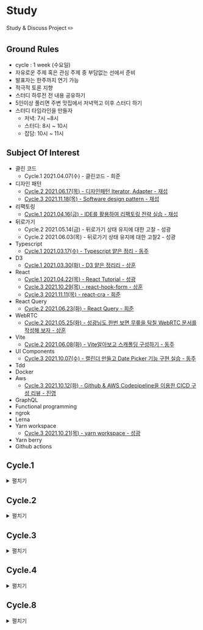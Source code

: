 # Study

Study & Discuss Project ✏️

## Ground Rules

- cycle : 1 week (수요일)
- 자유로운 주제 혹은 관심 주제 중 부담없는 선에서 준비
- 발표자는 한주까지 연기 가능
- 적극적 토론 지향
- 스터디 하루전 전 내용 공유하기
- 5인이상 풀리면 주변 맛집에서 저녁먹고 이후 스터디 하기
- 스터디 타임라인을 만들자
  - 저녁: 7시 ~8시
  - 스터디: 8시 ~ 10시
  - 잡담: 10시 ~ 11시

## Subject Of Interest

- 클린 코드
  - Cycle.1 2021.04.07(수) - 클린코드 - 희준
- 디자인 패턴
  - [Cycle.2 2021.06.17(목) - 디자인패턴 Iterator, Adapter - 재섭](cycle-2/design-patterns)
  - [Cycle.3 2021.11.18(목) - Software design pattern - 재섭](https://github.com/develuv/study/blob/main/cycle-3/design-patterns/README.md)
- 리팩토링
  - [Cycle.1 2021.04.16(금) - IDE를 활용하여 리팩토링 전략 실습 - 재섭](cycle-1/study-4/study-4-refactoring.md)
- 뒤로가기
  - Cycle.2 2021.05.14(금) - 뒤로가기 상태 유지에 대한 고찰 - 성광
  - Cycle.2 2021.06.03(목) - 뒤로가기 상태 유지에 대한 고찰2 - 성광
- Typescript
  - [Cycle.1 2021.03.17(수) - Typescript 얕은 정리 - 동주](cycle-1/study-1-typescript.md)
- D3
  - [Cycle.1 2021.03.30(화) - D3 얕은 정리리 - 상훈](cycle-1/study-2-d3.md)
- React
  - [Cycle.1 2021.04.22(목) - React Tutorial - 성광](cycle-1/react-tutorial/README.md)
  - [Cycle.3 2021.10.29(목) - react-hook-form - 상훈](https://github.com/develuv/study/tree/main/cycle-3/react-hook-form)
  - [Cycle.3 2021.11.11(목) - react-cra - 희준](https://github.com/develuv/study/tree/main/cycle-3/react-cra)
- React Query
  - [Cycle.2 2021.06.23(화) - React Query - 희준](cycle-2/react-async)
- WebRTC
  - [Cycle.2 2021.05.25(화) - 성광님도 한번 보면 무릎을 탁칠 WebRTC 문서를 작성해 보자 - 상훈](cycle-2/webrtc/webrtc.md)
- Vite
  - [Cycle.2 2021.06.08(화) - Vite알아보고 스캐폴딩 구성하기 - 동주](cycle-2/vite)
- UI Components
  - [Cycle.3 2021.10.07(수) - 캘린더 만들고 Date Picker 기능 구현 실습 - 동주](https://github.com/dunz/date-picker)
- Tdd
- Docker
- Aws
  - [Cycle.3 2021.10.12(화) - Github & AWS Codepipeline을 이용한 CICD 구성 리뷰 - 진영](https://github.com/camp-son/aws-sample-repo)
- GraphQL
- Functional programming
- ngrok
- Lerna
- Yarn workspace
  - [Cycle.3 2021.10.21(목) - yarn workspace - 성광](https://github.com/develuv/study/tree/main/cycle-3/yarn-workspace)
- Yarn berry
- Github actions

## Cycle.1

<details>
<summary>펼치기</summary>
 <div>
   
> 동주 - 상훈 - 희준 - 재섭 - 성광
- [Cycle.1 2021.03.17(수) - Typescript 얕은 정리 - 동주](cycle-1/study-1-typescript.md)
- [Cycle.1 2021.03.30(화) - D3 얕은 정리 - 상훈](cycle-1/study-2-d3.md)
- Cycle.1 2021.04.07(수) - 클린코드 - 희준
- [Cycle.1 2021.04.16(금) - IDE를 활용하여 리팩토링 전략 실습 - 재섭](cycle-1/study-4/study-4-refactoring.md)
- [Cycle.1 2021.04.22(목) - React Tutorial - 성광](cycle-1/react-tutorial/README.md)

### 회고 [Mirro보드 바로가기](https://miro.com/welcomeonboard/0p2xKh9fze1t2bho1E5rNOcK2NzPnS3ceGoorPJPCtI4RrMuxbQZvHs1kU4OsncU)

- Try

  - 계속 스터디 모임 유지하자
  - 재섭이형은 웬만하면 실습 스터디로 준비
  - 모노레포 저장소(러나, yarn워크스페이스) 활용성 스터디해봐도 좋을듯, 공용 저장소는 꾸준히 관리

- Action

  - 스터디 하루전 전 내용 공유하기
  - 5인이상 풀리면 주변 맛집에서 저녁먹고 이후 스터디 하기
  - 스터디 타임라인을 만들자
    - 저녁: 7시 ~8시
    - 스터디: 8시 ~ 10시
    - 잡담: 10시 ~ 11시

  ![첫번째 스터디 사이클 회고](./images/cycle-1.png)
   </div>
  </details>

## Cycle.2

<details>
 <summary>펼치기</summary>
 <div>
   
> 성광 - 상훈 - 성광 - 동주 - 
- Cycle.2 2021.05.14(금) - 뒤로가기 상태 유지에 대한 고찰 - 성광
- [Cycle.2 2021.05.25(화) - 성광님도 한번 보면 무릎을 탁칠 WebRTC 문서를 작성해 보자 - 상훈](cycle-2/webrtc/webrtc.md)
- Cycle.2 2021.06.03(목) - 뒤로가기 상태 유지에 대한 고찰2 - 성광
- [Cycle.2 2021.06.08(화) - Vite알아보고 스캐폴딩 구성하기 - 동주](cycle-2/vite)
- [Cycle.2 2021.06.17(목) - 디자인패턴 Iterator, Adapter - 재섭](cycle-2/design-patterns)
- [Cycle.2 2021.06.23(화) - React Query - 희준](cycle-2/react-async)

   ### 회고 [Mirro보드 바로가기](   https://miro.com/welcomeonboard/T0V0UkVOMnpVY0VrNDBwamZxcjh3U1gyZVJHT09reGhZVTFvYk1xS2tzbDVGSGNCbTF1TWxqYWF2c01CZ1hwZXwzMDc0NDU3MzU3ODIzMjkyNTY2)

![두번째 스터디 사이클 회고](./images/cycle-2.png)

 </div>
</details>

## Cycle.3

<details>
 <summary>펼치기</summary>
 <div>
   
> 동주 - 진영 - 성광 - 상훈 - 희준 - 재섭
- [Cycle.3 2021.10.07(목) - 캘린더 만들고 Date Picker 기능 구현 실습 - 동주](https://github.com/dunz/date-picker)
- [Cycle.3 2021.10.14(목) - Github & AWS Codepipeline을 이용한 CICD 구성 리뷰 - 진영](https://github.com/camp-son/aws-sample-repo)
- [Cycle.3 2021.10.21(목) - yarn workspace - 성광](https://github.com/develuv/study/tree/main/cycle-3/yarn-workspace)
- [Cycle.3 2021.10.29(목) - react-hook-form - 상훈](https://github.com/develuv/study/tree/main/cycle-3/react-hook-form)
- [Cycle.3 2021.11.11(목) - react-cra - 희준](https://github.com/develuv/study/tree/main/cycle-3/react-cra)
- [Cycle.3 2021.11.18(목) - Software design pattern - 재섭](https://github.com/develuv/study/blob/main/cycle-3/design-patterns/README.md)

   ### 회고 [Mirro보드 바로가기](   https://miro.com/welcomeonboard/bUU5eXo0NHYzaWIzWG5lcnA0Q2xaSGRYaFlRc0k3QzVhSlZXMEVURE5RRmZwVU1NYTRHNzB2TDhYM2RHeXVoWnwzMDc0NDU3MzU3ODIxMTMwMjky?invite_link_id=611719735886)
   
   #### [회고란?](https://medium.com/@nanse84/%ED%9A%8C%EA%B3%A0%EB%9E%80-25833157cad6)

![세번째 스터디 사이클 회고](./images/cycle-3.png)
   
 </div>
</details>

## Cycle.4

<details>
  <summary>펼치기</summary>
  <div>

> 진영 - 성광 - 동주 - 재섭 - 상훈 - 재섭

#### Section 4. User CRUD By 진영
1. NestJS에서 throw로 예외를 방출하지 않고 객체로 만들어서 반환하는데, Exception을 만들어서 처리할 수 있을까?
  - Exception 상태 코드 정의와 구조를 잘 짜면 Error를 확장하여 throw 하는 방향으로 갈 수 있을 것 같다. 
  - [Example feature/custom-exception](https://github.com/camp-son/nuber-eats-backend/tree/feature/custom-exception)

2. Entity에 대한 로직을 서비스가 아닌 모델에서 처리하는 부분이 인상 깊었다.
  - typeorm에서 쿼리를 처리(CUD)할 때 전/후처리를 할 수 있도록 데코레이터를 제공하고 있다. (Insert, Remove, Update)
  - Repository를 통해 데이터를 조회를 했을 때 해당 Entity를 반환해줘서 Entity에 대한 비지니스 로직 메서드를 작성하고 사용할 수 있다.

3. Resolver와 Service의 반환 타입을 맞출 수 있지 않을까?
  - `output.dto.ts` 공통 반환 클래스를 생성하였고, 각 Input, Output에 대해 클래스를 생성하게 되는데 Resolver와 Service의 반환 타입을 맞출 수 있지 않을까 하는 생각이 들었다.
  - Q. 타입을 맞추지 않는다면 어떤 경우가 있을까?
    
  </div>
</details>

## Cycle.8

<details>
 <summary>펼치기</summary>
 <div> 
   
> 성광 - 동주 - 상훈 - 희준 - 진영 - 재섭
- [미래 지향적인 프론트 아키텍쳐 구축 - 성광](https://github.com/develuv/study/tree/main/cycle-8/%EB%AF%B8%EB%9E%98-%EC%A7%80%ED%96%A5%EC%A0%81%EC%9D%B8-%ED%94%84%EB%A1%A0%ED%8A%B8%EC%97%94%EB%93%9C-%EC%95%84%ED%82%A4%ED%85%8D%EC%B2%98-%EA%B5%AC%EC%B6%95)
 </div>
</details>
